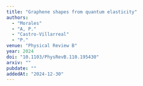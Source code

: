 ```yaml
---
title: "Graphene shapes from quantum elasticity"
authors:
  - "Morales"
  - "A, P."
  - "Castro-Villarreal"
  - "P."
venue: "Physical Review B"
year: 2024
doi: "10.1103/PhysRevB.110.195430"
arxiv: ""
pubdate: ""
addedAt: "2024-12-30"
---
```

